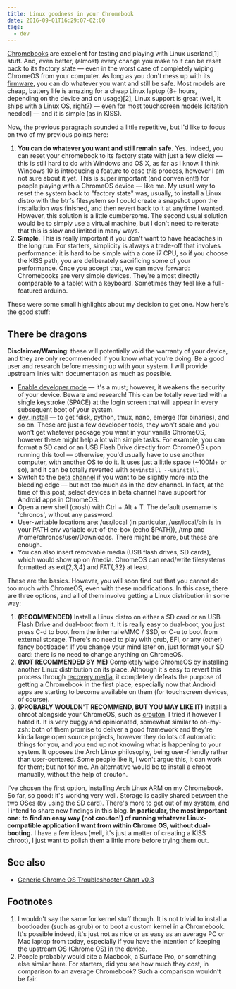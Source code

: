 ```yaml
---
title: Linux goodness in your Chromebook
date: 2016-09-01T16:29:07-02:00
tags:
  - dev
---
```


[Chromebooks](https://www.google.com.br/chromebook/) are excellent for testing
and playing with Linux userland[1] stuff. And, even better, (almost) every
change you make to it can be reset back to its factory state — even in the worst
case of completely wiping ChromeOS from your computer. As long as you don't mess
up with its [firmware](https://en.wikipedia.org/wiki/Firmware), you can do
whatever you want and still be safe. Most models are cheap, battery life is
amazing for a cheap Linux laptop (8+ hours, depending on the device and on
usage)[2], Linux support is great (well, it ships with a Linux OS, right?) —
even for most touchscreen models [citation needed] — and it is simple (as in
KISS).


Now, the previous paragraph sounded a little repetitive, but I'd like to focus
on two of my previous points here:

1. **You can do whatever you want and still remain safe.** Yes. Indeed, you can
   reset your chromebook to its factory state with just a few clicks — this is
   still hard to do with Windows and OS X, as far as I know. I think Windows 10
   is introducing a feature to ease this process, however I am not sure about it
   yet. This is super important (and convenient!) for people playing with a
   ChromeOS device — like me. My usual way to reset the system back to "factory
   state" was, usually, to install a Linux distro with the btrfs filesystem so I
   could create a snapshot upon the installation was finished, and then revert
   back to it at anytime I wanted. However, this solution is a little
   cumbersome. The second usual solution would be to simply use a virtual
   machine, but I don't need to reiterate that this is slow and limited in many
   ways.
1. **Simple**. This is really important if you don't want to have headaches in
   the long run. For starters, simplicity is always a trade-off that involves
   performance: it is hard to be simple with a core i7 CPU, so if you choose the
   KISS path, you are deliberately sacrificing some of your performance. Once
   you accept that, we can move forward: Chromebooks are very simple devices.
   They're almost directly comparable to a tablet with a keyboard. Sometimes
   they feel like a full-featured arduino.

These were some small highlights about my decision to get one. Now here's the
good stuff:

## There be dragons

**Disclaimer/Warning**: these will potentially void the warranty of your device,
and they are only recommended if you know what you're doing. Be a good user and
research before messing up with your system. I will provide upstream links with
documentation as much as possible.

* [Enable developer
  mode](https://www.chromium.org/chromium-os/poking-around-your-chrome-os-device)
  — it's a must; however, it weakens the security of your device. Beware and
  research! This can be totally reverted with a single keystroke (SPACE) at the
  login screen that will appear in every subsequent boot of your system.
* [dev_install](https://www.chromium.org/chromium-os/how-tos-and-troubleshooting/install-software-on-base-images)
  — to get fdisk, python, tmux, nano, emerge (for binaries), and so on. These
  are just a few developer tools, they won't scale and you won't get whatever
  package you want in your vanilla ChromeOS, however these might help a lot with
  simple tasks. For example, you can format a SD card or an USB Flash Drive
  directly from ChromeOS upon running this tool — otherwise, you'd usually have
  to use another computer, with another OS to do it. It uses just a little space
  (~100M+ or so), and it can be totally reverted with `devinstall --uninstall`
* Switch to the [beta
  channel](https://support.google.com/chromebook/answer/1086915?hl=en) if you
  want to be slightly more into the bleeding edge — but not too much as in the
  dev channel. In fact, at the time of this post, select devices in beta channel
  have support for Android apps in ChromeOS.
* Open a new shell (crosh) with Ctrl + Alt + T. The default username is
  'chronos', without any password.
* User-writable locations are: /usr/local (in particular, /usr/local/bin is in
  your PATH env variable out-of-the-box (echo $PATH)), /tmp and
  /home/chronos/user/Downloads. There might be more, but these are enough.
* You can also insert removable media (USB flash drives, SD cards), which would
  show up on /media. ChromeOS can read/write filesystems formatted as ext{2,3,4}
  and FAT{,32} at least.

These are the basics. However, you will soon find out that you cannot do too
much with ChromeOS, even with these modifications. In this case, there are three
options, and all of them involve getting a Linux distribution in some way:

1. **(RECOMMENDED)** Install a Linux distro on either a SD card or an USB Flash
   Drive and dual-boot from it. It is really easy to dual-boot, you just press
   C-d to boot from the internal eMMC / SSD, or C-u to boot from external
   storage. There's no need to play with grub, EFI, or any (other) fancy
   bootloader. If you change your mind later on, just format your SD card: there
   is no need to change anything on ChromeOS.
1. **(NOT RECOMMENDED BY ME)** Completely wipe ChromeOS by installing another
   Linux distribution on its place. Although it's easy to revert this process
   through [recovery
   media](https://support.google.com/chromebook/answer/1080595), it completely
   defeats the purpose of getting a Chromebook in the first place, especially
   now that Android apps are starting to become available on them (for
   touchscreen devices, of course).
1. **(PROBABLY WOULDN'T RECOMMEND, BUT YOU MAY LIKE IT)** Install a chroot
   alongside your ChromeOS, such as
   [crouton](https://github.com/dnschneid/crouton). I tried it however I hated
   it. It is very buggy and opinionated, somewhat similar to oh-my-zsh: both of
   them promise to deliver a good framework and they're kinda large open source
   projects, however they do lots of automatic things for you, and you end up
   not knowing what is happening to your system. It opposes the Arch Linux
   philosophy, being user-friendly rather than user-centered. Some people like
   it, I won't argue this, it can work for them; but not for me. An alternative
   would be to install a chroot manually, without the help of crouton.

I've chosen the first option, installing Arch Linux ARM on my Chromebook. So
far, so good: it's working very well. Storage is easily shared between the two
OSes (by using the SD card). There's more to get out of my system, and I intend
to share new findings in this blog. **In particular, the most important one: to
find an easy way (not crouton!) of running whatever Linux-compatible application
I want from within Chrome OS, without dual-booting.** I have a few ideas (well,
it's just a matter of creating a KISS chroot), I just want to polish them a
little more before trying them out.

## See also

* [Generic Chrome OS Troubleshooter Chart v0.3](https://imgur.com/BrVVyNi)

## Footnotes

1. I wouldn't say the same for kernel stuff though. It is not trivial to install
   a bootloader (such as grub) or to boot a custom kernel in a Chromebook. It's
   possible indeed, it's just not as nice or as easy as an average PC or Mac
   laptop from today, especially if you have the intention of keeping the
   upstream OS (Chrome OS) in the device.
1. People probably would cite a Macbook, a Surface Pro, or something else
   similar here. For starters, did you see how much they cost, in comparison to
   an average Chromebook? Such a comparison wouldn't be fair.
